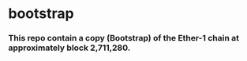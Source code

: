 # bootstrap

### This repo contain a copy (Bootstrap) of the Ether-1 chain at approximately block 2,711,280.
